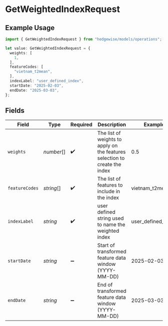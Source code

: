 # GetWeightedIndexRequest

## Example Usage

```typescript
import { GetWeightedIndexRequest } from "hedgewise/models/operations";

let value: GetWeightedIndexRequest = {
  weights: [
    1,
  ],
  featureCodes: [
    "vietnam_t2mean",
  ],
  indexLabel: "user_defined_index",
  startDate: "2025-02-03",
  endDate: "2025-03-03",
};
```

## Fields

| Field                                                                      | Type                                                                       | Required                                                                   | Description                                                                | Example                                                                    |
| -------------------------------------------------------------------------- | -------------------------------------------------------------------------- | -------------------------------------------------------------------------- | -------------------------------------------------------------------------- | -------------------------------------------------------------------------- |
| `weights`                                                                  | *number*[]                                                                 | :heavy_check_mark:                                                         | The list of weights to apply on the features selection to create the index | 0.5                                                                        |
| `featureCodes`                                                             | *string*[]                                                                 | :heavy_check_mark:                                                         | The list of features to include in the index                               | vietnam_t2mean                                                             |
| `indexLabel`                                                               | *string*                                                                   | :heavy_check_mark:                                                         | user defined string used to name the weighted index                        | user_defined_index                                                         |
| `startDate`                                                                | *string*                                                                   | :heavy_minus_sign:                                                         | Start of transformed feature data window (YYYY-MM-DD)                      | 2025-02-03                                                                 |
| `endDate`                                                                  | *string*                                                                   | :heavy_minus_sign:                                                         | End of transformed feature data window (YYYY-MM-DD)                        | 2025-03-03                                                                 |